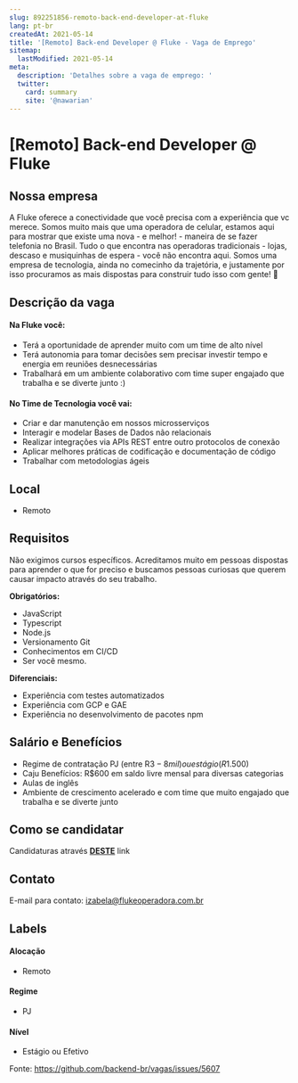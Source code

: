 ```yaml
---
slug: 892251856-remoto-back-end-developer-at-fluke
lang: pt-br
createdAt: 2021-05-14
title: '[Remoto] Back-end Developer @ Fluke - Vaga de Emprego'
sitemap:
  lastModified: 2021-05-14
meta:
  description: 'Detalhes sobre a vaga de emprego: '
  twitter:
    card: summary
    site: '@nawarian'
---
```


# [Remoto] Back-end Developer @ Fluke

## Nossa empresa

A Fluke oferece a conectividade que você precisa com a experiência que vc merece.
Somos muito mais que uma operadora de celular, estamos aqui para mostrar que existe uma nova - e melhor! - maneira de se fazer telefonia no Brasil. Tudo o que encontra nas operadoras tradicionais - lojas, descaso e musiquinhas de espera - você não encontra aqui.
Somos uma empresa de tecnologia, ainda no comecinho da trajetória, e justamente por isso procuramos as mais dispostas para construir tudo isso com gente! 💚

## Descrição da vaga

#### Na Fluke você:
- Terá a oportunidade de aprender muito com um time de alto nível
- Terá autonomia para tomar decisões sem precisar investir tempo e energia em reuniões desnecessárias
- Trabalhará em um ambiente colaborativo com time super engajado que trabalha e se diverte junto :)

#### No Time de Tecnologia você vai:
- Criar e dar manutenção em nossos microsserviços
- Interagir e modelar Bases de Dados não relacionais
- Realizar integrações via APIs REST entre outro protocolos de conexão
- Aplicar melhores práticas de codificação e documentação de código
- Trabalhar com metodologias ágeis

## Local

- Remoto

## Requisitos
Não exigimos cursos específicos. Acreditamos muito em pessoas dispostas para aprender o que for preciso e buscamos pessoas curiosas que querem causar impacto através do seu trabalho. 

**Obrigatórios:**
- JavaScript
- Typescript
- Node.js 
- Versionamento Git
- Conhecimentos em CI/CD
- Ser você mesmo.

**Diferenciais:**
- Experiência com testes automatizados
- Experiência com GCP e GAE
- Experiência no desenvolvimento de pacotes npm

## Salário e Benefícios

- Regime de contratação PJ (entre R$3-8mil) ou estágio (R$1.500)
- Caju Benefícios: R$600 em saldo livre mensal para diversas categorias
- Aulas de inglês
- Ambiente de crescimento acelerado e com time que muito engajado que trabalha e se diverte junto

## Como se candidatar

Candidaturas através **[DESTE](https://fluke.recruitee.com/o/desenvolvedora-backend)** link

## Contato

E-mail para contato: izabela@flukeoperadora.com.br

## Labels
<!-- retire os labels que não fazem sentido à vaga -->

#### Alocação
- Remoto

#### Regime
- PJ

#### Nível
- Estágio ou Efetivo




Fonte: https://github.com/backend-br/vagas/issues/5607